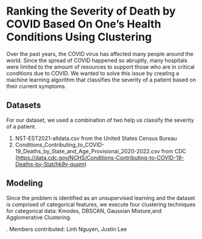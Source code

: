 # Ranking the Severity of Death by COVID Based On One’s Health Conditions Using Clustering

Over the past years, the COVID virus has affected many people around the world. Since the spread of COVID happened so abruptly, many hospitals were limited to the amount of resources to support those who are in critical conditions due to COVID. We wanted to solve this issue by creating a machine learning algorithm that classifies the severity of a patient based on their current symptoms.

## Datasets
For our dataset, we used a combination of two help us classify the severity of a patient.
1. NST-EST2021-alldata.csv from the United States Census Bureau
2. Conditions_Contributing_to_COVID-19_Deaths_by_State_and_Age_Provisional_2020-2022.csv from CDC
(https://data.cdc.gov/NCHS/Conditions-Contributing-to-COVID-19-Deaths-by-Stat/hk9y-quqm)

## Modeling
Since the problem is identified as an unsupervised learning and the dataset is comprised of categorical features, we execute four clustering techniques for categorical data: Kmodes, DBSCAN, Gaussian Mixture,and Agglomerative Clustering.


. Members contributed: Linh Nguyen, Justin Lee
